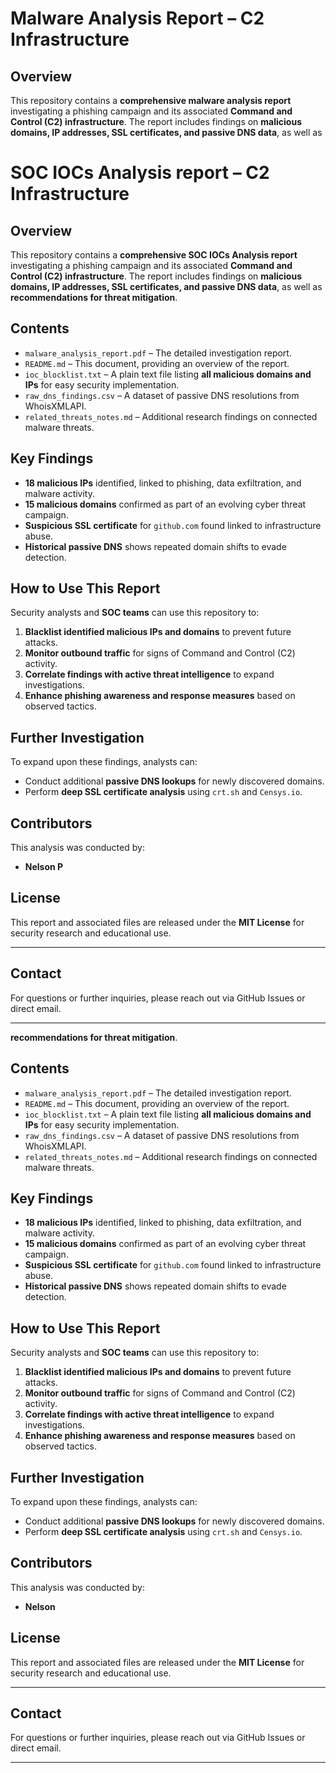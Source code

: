 
# Malware Analysis Report – C2 Infrastructure

## Overview
This repository contains a **comprehensive malware analysis report** investigating a phishing campaign and its associated **Command and Control (C2) infrastructure**. The report includes findings on **malicious domains, IP addresses, SSL certificates, and passive DNS data**, as well as
# SOC IOCs Analysis report – C2 Infrastructure

## Overview
This repository contains a **comprehensive SOC IOCs Analysis report** investigating a phishing campaign and its associated **Command and Control (C2) infrastructure**. The report includes findings on **malicious domains, IP addresses, SSL certificates, and passive DNS data**, as well as **recommendations for threat mitigation**.

## Contents
- `malware_analysis_report.pdf` – The detailed investigation report.  
- `README.md` – This document, providing an overview of the report.  
- `ioc_blocklist.txt` – A plain text file listing **all malicious domains and IPs** for easy security implementation.  
- `raw_dns_findings.csv` – A dataset of passive DNS resolutions from WhoisXMLAPI.  
- `related_threats_notes.md` – Additional research findings on connected malware threats.

## Key Findings
- **18 malicious IPs** identified, linked to phishing, data exfiltration, and malware activity.
- **15 malicious domains** confirmed as part of an evolving cyber threat campaign.
- **Suspicious SSL certificate** for `github.com` found linked to infrastructure abuse.
- **Historical passive DNS** shows repeated domain shifts to evade detection.

## How to Use This Report
Security analysts and **SOC teams** can use this repository to:
1. **Blacklist identified malicious IPs and domains** to prevent future attacks.
2. **Monitor outbound traffic** for signs of Command and Control (C2) activity.
3. **Correlate findings with active threat intelligence** to expand investigations.
4. **Enhance phishing awareness and response measures** based on observed tactics.

## Further Investigation
To expand upon these findings, analysts can:
- Conduct additional **passive DNS lookups** for newly discovered domains.
- Perform **deep SSL certificate analysis** using `crt.sh` and `Censys.io`.


## Contributors
This analysis was conducted by:
- **Nelson P**


## License
This report and associated files are released under the **MIT License** for security research and educational use.

---

## Contact
For questions or further inquiries, please reach out via GitHub Issues or direct email.

---

 **recommendations for threat mitigation**.

## Contents
- `malware_analysis_report.pdf` – The detailed investigation report.  
- `README.md` – This document, providing an overview of the report.  
- `ioc_blocklist.txt` – A plain text file listing **all malicious domains and IPs** for easy security implementation.  
- `raw_dns_findings.csv` – A dataset of passive DNS resolutions from WhoisXMLAPI.  
- `related_threats_notes.md` – Additional research findings on connected malware threats.

## Key Findings
- **18 malicious IPs** identified, linked to phishing, data exfiltration, and malware activity.
- **15 malicious domains** confirmed as part of an evolving cyber threat campaign.
- **Suspicious SSL certificate** for `github.com` found linked to infrastructure abuse.
- **Historical passive DNS** shows repeated domain shifts to evade detection.

## How to Use This Report
Security analysts and **SOC teams** can use this repository to:
1. **Blacklist identified malicious IPs and domains** to prevent future attacks.
2. **Monitor outbound traffic** for signs of Command and Control (C2) activity.
3. **Correlate findings with active threat intelligence** to expand investigations.
4. **Enhance phishing awareness and response measures** based on observed tactics.

## Further Investigation
To expand upon these findings, analysts can:
- Conduct additional **passive DNS lookups** for newly discovered domains.
- Perform **deep SSL certificate analysis** using `crt.sh` and `Censys.io`.


## Contributors
This analysis was conducted by:
- **Nelson**


## License
This report and associated files are released under the **MIT License** for security research and educational use.

---

## Contact
For questions or further inquiries, please reach out via GitHub Issues or direct email.

---


